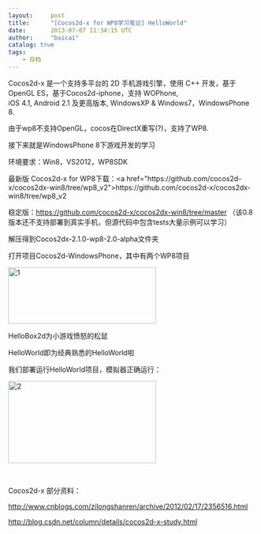 ```yaml
---
layout:     post
title:      "[Cocos2d-x for WP8学习笔记] HelloWorld"
date:       2013-07-07 11:34:15 UTC
author:     "baicai"
catalog: true
tags:
    - 存档
---
```


<p>
	Cocos2d-x 是一个支持多平台的 2D 手机游戏引擎，使用 C++ 开发，基于OpenGL ES，基于Cocos2d-iphone，支持 WOPhone,<br />
	iOS 4.1, Android 2.1 及更高版本, WindowsXP &amp; Windows7，WindowsPhone 8.
</p>

<p>
	由于wp8不支持OpenGL，cocos在DirectX重写(?)，支持了WP8.
</p>

<p>
	接下来就是WindowsPhone 8下游戏开发的学习
</p>

<p>
	环境要求：Win8，VS2012，WP8SDK
</p>

<p>
	最新版&nbsp;Cocos2d-x for WP8下载：&lt;a href="https://github.com/cocos2d-x/cocos2dx-win8/tree/wp8_v2">https://github.com/cocos2d-x/cocos2dx-win8/tree/wp8_v2</a>&nbsp;
</p>

<p>
	稳定版：<a href="https://github.com/cocos2d-x/cocos2dx-win8/tree/master">https://github.com/cocos2d-x/cocos2dx-win8/tree/master</a>&nbsp;（该0.8版本还不支持部署到真实手机，但源代码中包含tests大量示例可以学习）
</p>

<p>
	解压得到Cocos2dx-2.1.0-wp8-2.0-alpha文件夹
</p>

<p>
	打开项目Cocos2d-WindowsPhone，其中有两个WP8项目
</p>

<p>
	<a href="http://blog.liubaicai.com/wp-content/uploads/2013/07/1.jpg"><img alt="1" class="alignnone size-medium wp-image-86" height="114" src="http://www.liubaicai.net/wp-content/uploads/2013/07/1-300x114.jpg" width="300" /></a>
</p>

<p>
	HelloBox2d为小游戏愤怒的松鼠
</p>

<p>
	HelloWorld即为经典熟悉的HelloWorld啦
</p>

<p>
	我们部署运行HelloWorld项目，模拟器正确运行：
</p>

<p>
	<a href="http://blog.liubaicai.com/wp-content/uploads/2013/07/2.jpg"><img alt="2" class="alignnone size-medium wp-image-87" height="166" src="http://www.liubaicai.net/wp-content/uploads/2013/07/2-300x166.jpg" width="300" /></a>
</p>

<p>
	&nbsp;
</p>

<p>
	Cocos2d-x 部分资料：
</p>

<p>
	<a href="http://www.cnblogs.com/zilongshanren/archive/2012/02/17/2356516.html">http://www.cnblogs.com/zilongshanren/archive/2012/02/17/2356516.html</a>
</p>

<p>
	<a href="http://blog.csdn.net/column/details/cocos2d-x-study.html">http://blog.csdn.net/column/details/cocos2d-x-study.html</a>&nbsp;
</p>